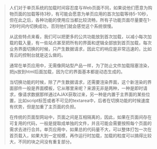 > 人们对于单页系统的加载时间容忍度与Web页面不同，如果说他们愿意为购物页面的加载等待3秒，有可能会愿意为单页应用的首次加载等待5-10秒，但在此之后，各种功能的使用应当都比较流畅，所有子功能页面尽量要在1-2秒时间内切换成功，否则他们就会感觉这个系统很慢。
>
> 从这些特点来看，我们可以把更多的公共功能放到首次加载，以减小每次加载的载入量，有一些站点甚至把所有的界面和逻辑全部放到首页加载，每次业务界面切换的时候，只产生数据请求，因此它的响应是非常迅速的，比如青云的控制台就是这么做的。
>
> 通常在单页应用中，无需像网站型产品一样，为了防止文件加载阻塞渲染，把js放到html后面加载，因为它的界面基本都是动态生成的。
>
> 当切换功能的时候，除了产生数据请求，还需要渲染界面，这个新渲染的界面部件一般是界面模板，它从哪里来呢？来源无非是两种，一种是即时请求，像请求数据那样通过AJAX获取过来，另一种是内置于主界面的某些位置，比如script标签或者不可见的textarea中，后者在切换功能的时候速度有优势，但是加重了主页面的负担。
>
> 在传统的页面型网站中，页面之间是互相隔离的，因此，如果在页面间存在可复用的代码，一般是提取成单独的文件，并且可能会需要按照每个页面的需求去进行合并。单页应用中，如果总的代码量不大，可以整体打包一次在首页载入，如果大到一定规模，再作运行时加载，加载的粒度可以搞得比较大，不同的块之间没有重复部分。



